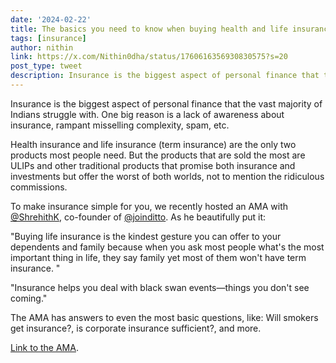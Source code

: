 ```yaml
---
date: '2024-02-22'
title: The basics you need to know when buying health and life insurance
tags: [insurance]
author: nithin
link: https://x.com/Nithin0dha/status/1760616356930830575?s=20
post_type: tweet
description: Insurance is the biggest aspect of personal finance that the vast majority of Indians struggle with. One big reason is a lack of awareness about insurance, rampant misselling complexity, spam, etc...
---
```


Insurance is the biggest aspect of personal finance that the vast majority of Indians struggle with. One big reason is a lack of awareness about insurance, rampant misselling complexity, spam, etc.

Health insurance and life insurance (term insurance) are the only two products most people need. But the products that are sold the most are ULIPs and other traditional products that promise both insurance and investments but offer the worst of both worlds, not to mention the ridiculous commissions.

To make insurance simple for you, we recently hosted an AMA with 
[@ShrehithK](https://twitter.com/ShrehithK), co-founder of [@joinditto](https://twitter.com/joinditto). As he beautifully put it:

"Buying life insurance is the kindest gesture you can offer to your dependents and family because when you ask most people what's the most important thing in life, they say  family yet most of them won't have term insurance. "

"Insurance helps you deal with black swan events—things you don't see coming." 

The AMA has answers to even the most basic questions, like: Will smokers get insurance?, is corporate insurance sufficient?, and more.

[Link to the AMA](https://zerodha.com/z-connect/subtext/basics-of-health-and-life-insurance).
